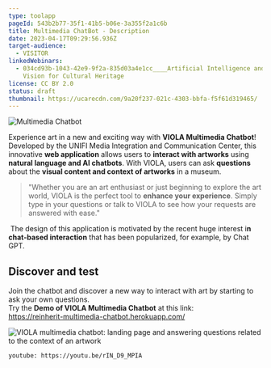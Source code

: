 ```yaml
---
type: toolapp
pageId: 543b2b77-35f1-41b5-b06e-3a355f2a1c6b
title: Multimedia ChatBot - Description
date: 2023-04-17T09:29:56.936Z
target-audience:
  - VISITOR
linkedWebinars:
  - 034cd93b-1043-42e9-9f2a-835d03a4e1cc____Artificial Intelligence and Computer
    Vision for Cultural Heritage
license: CC BY 2.0
status: draft
thumbnail: https://ucarecdn.com/9a20f237-021c-4303-bbfa-f5f61d319465/
---
```

![Multimedia Chatbot](https://ucarecdn.com/97a95fb1-19dc-46b2-bf0d-aac17699a195/ "Multimedia Chatbot")

Experience art in a new and exciting way with **VIOLA Multimedia Chatbot**! Developed by the UNIFI Media Integration and Communication Center, this innovative **web application** allows users to **interact with artworks** using **natural language and AI chatbots**. With VIOLA, users can ask **questions** about the **visual content and context of artworks** in a museum.

> "Whether you are an art enthusiast or just beginning to explore the art world, VIOLA is the perfect tool to **enhance your experience**. Simply type in your questions or talk to VIOLA to see how your requests are answered with ease."

 The design of this application is motivated by the recent huge interest i**n chat-based interaction** that has been popularized, for example, by Chat GPT.

## Discover and test

Join the chatbot and discover a new way to interact with art by starting to ask your own questions. \
Try the **Demo of VIOLA Multimedia Chatbot** at this link:\
[https://reinherit-multimedia-c​hatbot.herokuapp.com/](https://reinherit-multimedia-chatbot.herokuapp.com/)

![VIOLA multimedia chatbot: landing page and answering questions related to the context of an artwork](https://ucarecdn.com/dd6be94a-8b1e-428a-9830-6d870b9cface/ "VIOLA multimedia chatbot: landing page and answering questions related to the context of an artwork")

`youtube: https://youtu.be/rIN_D9_MPIA`